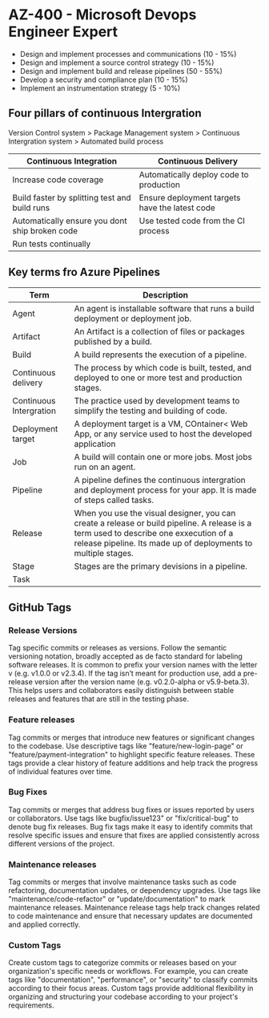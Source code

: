 # AZ-400 - Microsoft Devops Engineer Expert

* Design and implement processes and communications (10 - 15%)
* Design and implement a source control strategy (10 - 15%)
* Design and implement build and release pipelines (50 - 55%)
* Develop a security and compliance plan (10 - 15%)
* Implement an instrumentation strategy (5 - 10%)


## Four pillars of continuous Intergration

Version Control system > Package Management system > Continuous Intergration system > Automated build process

| Continuous Integration | Continuous Delivery |
|-----------------------|---------------------|
| Increase code coverage | Automatically deploy code to production |
| Build faster by splitting test and build runs | Ensure deployment targets have the latest code |
| Automatically ensure you dont ship broken code | Use tested code from the CI process |
| Run tests continually | |

## Key terms fro Azure Pipelines

| Term | Description |
|------|-------------|
| Agent | An agent is installable software that runs a build deployment or deployment job. |
| Artifact | An Artifact is a collection of files or packages published by a build. |
| Build | A build represents the execution of a pipeline. |
| Continuous delivery | The process by which code is built, tested, and deployed to one or more test and production stages. |
| Continuous Intergration | The practice used by development teams to simplify the testing and building of code. |
| Deployment target | A deployment target is a VM, COntainer< Web App, or any service used to host the developed application |
| Job | A build will contain one or more jobs. Most jobs run on an agent. |
| Pipeline | A pipeline defines the continuous intergration and deployment process for your app. It is made of steps called tasks. |
| Release | When you use the visual designer, you can create a release or build pipeline. A release is a term used to describe one exxecution of a release pipeline. Its made up of deployments to multiple stages. |
| Stage | Stages are the primary devisions in a pipeline. |
| Task | 


## GitHub Tags

### Release Versions
Tag specific commits or releases as versions. Follow the semantic versioning notation, broadly accepted as de facto standard for labeling software releases. It is common to prefix your version names with the letter v (e.g. v1.0.0 or v2.3.4). If the tag isn’t meant for production use, add a pre-release version after the version name (e.g. v0.2.0-alpha or v5.9-beta.3). This helps users and collaborators easily distinguish between stable releases and features that are still in the testing phase.

### Feature releases
Tag commits or merges that introduce new features or significant changes to the codebase. Use descriptive tags like "feature/new-login-page" or "feature/payment-integration" to highlight specific feature releases. These tags provide a clear history of feature additions and help track the progress of individual features over time.

### Bug Fixes
Tag commits or merges that address bug fixes or issues reported by users or collaborators. Use tags like bugfix/issue123" or "fix/critical-bug" to denote bug fix releases. Bug fix tags make it easy to identify commits that resolve specific issues and ensure that fixes are applied consistently across different versions of the project.

### Maintenance releases
Tag commits or merges that involve maintenance tasks such as code refactoring, documentation updates, or dependency upgrades. Use tags like "maintenance/code-refactor" or "update/documentation" to mark maintenance releases. Maintenance release tags help track changes related to code maintenance and ensure that necessary updates are documented and applied correctly.

### Custom Tags
Create custom tags to categorize commits or releases based on your organization's specific needs or workflows. For example, you can create tags like "documentation", "performance", or "security" to classify commits according to their focus areas. Custom tags provide additional flexibility in organizing and structuring your codebase according to your project's requirements.